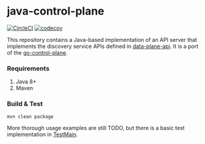 # java-control-plane

[![CircleCI](https://circleci.com/gh/joeyb/java-control-plane.svg?style=svg)](https://circleci.com/gh/joeyb/java-control-plane) [![codecov](https://codecov.io/gh/joeyb/java-control-plane/branch/master/graph/badge.svg)](https://codecov.io/gh/joeyb/java-control-plane)

This repository contains a Java-based implementation of an API server that implements the discovery service APIs defined
in [data-plane-api](https://github.com/envoyproxy/data-plane-api). It is a port of the
[go-control-plane](https://github.com/envoyproxy/go-control-plane).

### Requirements

1. Java 8+
2. Maven

### Build & Test

```bash
mvn clean package
```

More thorough usage examples are still TODO, but there is a basic test implementation in
[TestMain](server/src/test/java/io/envoyproxy/controlplane/server/TestMain.java).
